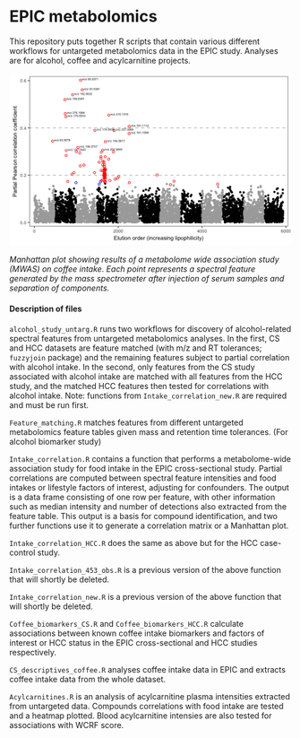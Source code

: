 # EPIC metabolomics
This repository puts together R scripts that contain various different workflows for untargeted metabolomics data in the EPIC study. Analyses are for alcohol, coffee and acylcarnitine projects.

![](manhattan2.png)

_Manhattan plot showing results of a metabolome wide association study (MWAS) on coffee intake. Each point represents a spectral feature generated by the mass spectrometer after injection of serum samples and separation of components._

#### Description of files

`alcohol_study_untarg.R` runs two workflows for discovery of alcohol-related spectral features from untargeted metabolomics analyses. In the first, CS and HCC datasets are feature matched (with m/z and RT tolerances; `fuzzyjoin` package) and the remaining features subject to partial correlation with alcohol intake. In the second, only features from the CS study associated with alcohol intake are matched with all features from the HCC study, and the matched HCC features then tested for correlations with alcohol intake. Note: functions from `Intake_correlation_new.R` are required and must be run first.

`Feature_matching.R` matches features from different untargeted metabolomics feature tables given mass and retention time tolerances. (For alcohol biomarker study)

`Intake_correlation.R` contains a function that performs a metabolome-wide association study for food intake in the EPIC cross-sectional study. Partial correlations are computed between spectral feature intensities and food intakes or lifestyle factors of interest, adjusting for confounders. The output is a data frame consisting of one row per feature, with other information such as median intensity and number of detections also extracted from the feature table. This output is a basis for compound identification, and two further functions use it to generate a correlation matrix or a Manhattan plot.

`Intake_correlation_HCC.R` does the same as above but for the HCC case-control study.

`Intake_correlation_453_obs.R` is a previous version of the above function that will shortly be deleted.

`Intake_correlation_new.R` is a previous version of the above function that will shortly be deleted.

`Coffee_biomarkers_CS.R` and `Coffee_biomarkers_HCC.R` calculate associations between known coffee intake biomarkers and factors of interest or HCC status in the EPIC cross-sectional and HCC studies respectively.

`CS_descriptives_coffee.R` analyses coffee intake data in EPIC and extracts coffee intake data from the whole dataset.

`Acylcarnitines.R` is an analysis of acylcarnitine plasma intensities extracted from untargeted data. Compounds correlations with food intake are tested and a heatmap plotted. Blood acylcarnitine intensies are also tested for associations with WCRF score.
